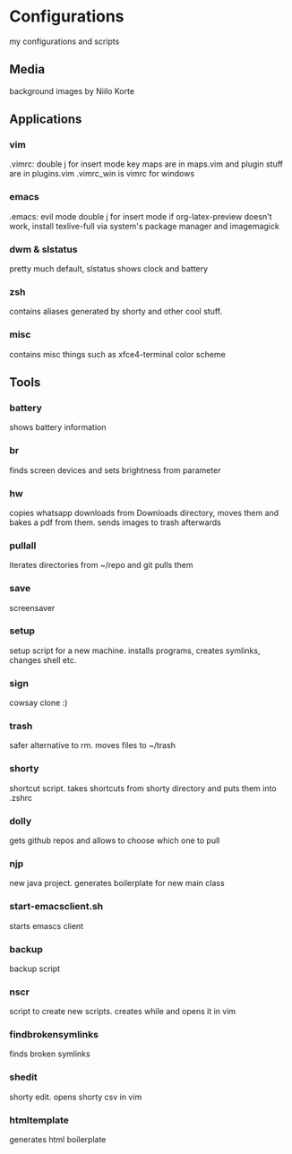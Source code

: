 # Configurations

my configurations and scripts


## Media

background images by Niilo Korte

## Applications

### vim
.vimrc:
	double j for insert mode
	key maps are in maps.vim and
	plugin stuff are in plugins.vim
	.vimrc_win is vimrc for windows
### emacs

.emacs:
	evil mode
	double j for insert mode
	if org-latex-preview doesn't work, install texlive-full via system's package manager and imagemagick

### dwm & slstatus

pretty much default, slstatus shows clock and battery

### zsh

contains aliases generated by shorty and other cool stuff.

### misc

contains misc things such as xfce4-terminal color scheme

## Tools

### battery

shows battery information

### br

finds screen devices and sets brightness from parameter

### hw

copies whatsapp downloads from Downloads directory, moves them and bakes a pdf from them. sends images to trash afterwards

###  pullall

iterates directories from ~/repo and git pulls them

### save

screensaver

### setup

setup script for a new machine. installs programs, creates symlinks, changes shell etc.

###  sign

cowsay clone :)

### trash

safer alternative to rm. moves files to ~/trash

### shorty

shortcut script. takes shortcuts from shorty directory and puts them into .zshrc

### dolly

gets github repos and allows to choose which one to pull

### njp

new java project. generates boilerplate for new main class

### start-emacsclient.sh

starts emascs client

### backup

backup script

### nscr

script to create new scripts. creates while and opens it in vim

### findbrokensymlinks

finds broken symlinks

### shedit

shorty edit. opens shorty csv in vim

### htmltemplate

generates html boilerplate
